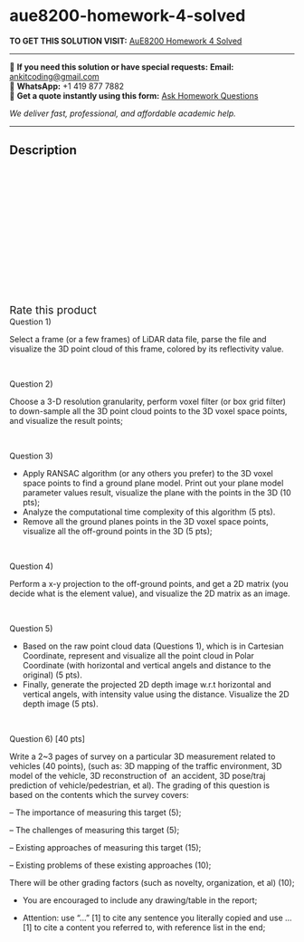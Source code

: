 # aue8200-homework-4-solved
**TO GET THIS SOLUTION VISIT:** [AuE8200 Homework 4 Solved](https://www.ankitcodinghub.com/product/aue8200-homework-4-solved/)


---

📩 **If you need this solution or have special requests:** **Email:** ankitcoding@gmail.com  
📱 **WhatsApp:** +1 419 877 7882  
📄 **Get a quote instantly using this form:** [Ask Homework Questions](https://www.ankitcodinghub.com/services/ask-homework-questions/)

*We deliver fast, professional, and affordable academic help.*

---

<h2>Description</h2>



<div class="kk-star-ratings kksr-auto kksr-align-center kksr-valign-top" data-payload="{&quot;align&quot;:&quot;center&quot;,&quot;id&quot;:&quot;98733&quot;,&quot;slug&quot;:&quot;default&quot;,&quot;valign&quot;:&quot;top&quot;,&quot;ignore&quot;:&quot;&quot;,&quot;reference&quot;:&quot;auto&quot;,&quot;class&quot;:&quot;&quot;,&quot;count&quot;:&quot;0&quot;,&quot;legendonly&quot;:&quot;&quot;,&quot;readonly&quot;:&quot;&quot;,&quot;score&quot;:&quot;0&quot;,&quot;starsonly&quot;:&quot;&quot;,&quot;best&quot;:&quot;5&quot;,&quot;gap&quot;:&quot;4&quot;,&quot;greet&quot;:&quot;Rate this product&quot;,&quot;legend&quot;:&quot;0\/5 - (0 votes)&quot;,&quot;size&quot;:&quot;24&quot;,&quot;title&quot;:&quot;AuE8200 Homework 4 Solved&quot;,&quot;width&quot;:&quot;0&quot;,&quot;_legend&quot;:&quot;{score}\/{best} - ({count} {votes})&quot;,&quot;font_factor&quot;:&quot;1.25&quot;}">

<div class="kksr-stars">

<div class="kksr-stars-inactive">
            <div class="kksr-star" data-star="1" style="padding-right: 4px">


<div class="kksr-icon" style="width: 24px; height: 24px;"></div>
        </div>
            <div class="kksr-star" data-star="2" style="padding-right: 4px">


<div class="kksr-icon" style="width: 24px; height: 24px;"></div>
        </div>
            <div class="kksr-star" data-star="3" style="padding-right: 4px">


<div class="kksr-icon" style="width: 24px; height: 24px;"></div>
        </div>
            <div class="kksr-star" data-star="4" style="padding-right: 4px">


<div class="kksr-icon" style="width: 24px; height: 24px;"></div>
        </div>
            <div class="kksr-star" data-star="5" style="padding-right: 4px">


<div class="kksr-icon" style="width: 24px; height: 24px;"></div>
        </div>
    </div>

<div class="kksr-stars-active" style="width: 0px;">
            <div class="kksr-star" style="padding-right: 4px">


<div class="kksr-icon" style="width: 24px; height: 24px;"></div>
        </div>
            <div class="kksr-star" style="padding-right: 4px">


<div class="kksr-icon" style="width: 24px; height: 24px;"></div>
        </div>
            <div class="kksr-star" style="padding-right: 4px">


<div class="kksr-icon" style="width: 24px; height: 24px;"></div>
        </div>
            <div class="kksr-star" style="padding-right: 4px">


<div class="kksr-icon" style="width: 24px; height: 24px;"></div>
        </div>
            <div class="kksr-star" style="padding-right: 4px">


<div class="kksr-icon" style="width: 24px; height: 24px;"></div>
        </div>
    </div>
</div>


<div class="kksr-legend" style="font-size: 19.2px;">
            <span class="kksr-muted">Rate this product</span>
    </div>
    </div>
Question 1)

Select a frame (or a few frames) of LiDAR data file, parse the file and visualize the 3D point cloud of this frame, colored by its reflectivity value.

&nbsp;

Question 2)

Choose a 3-D resolution granularity, perform voxel filter (or box grid filter) to down-sample all the 3D point cloud points to the 3D voxel space points, and visualize the result points;

&nbsp;

Question 3)

<ul>
<li>Apply RANSAC algorithm (or any others you prefer) to the 3D voxel space points to find a ground plane model. Print out your plane model parameter values result, visualize the plane with the points in the 3D (10 pts);</li>
<li>Analyze the computational time complexity of this algorithm (5 pts).</li>
<li>Remove all the ground planes points in the 3D voxel space points, visualize all the off-ground points in the 3D (5 pts);</li>
</ul>
&nbsp;

Question 4)

Perform a x-y projection to the off-ground points, and get a 2D matrix (you decide what is the element value), and visualize the 2D matrix as an image.

&nbsp;

Question 5)

<ul>
<li>Based on the raw point cloud data (Questions 1), which is in Cartesian Coordinate, represent and visualize all the point cloud in Polar Coordinate (with horizontal and vertical angels and distance to the original) (5 pts).</li>
<li>Finally, generate the projected 2D depth image w.r.t horizontal and vertical angels, with intensity value using the distance. Visualize the 2D depth image (5 pts).</li>
</ul>
&nbsp;

Question 6) [40 pts]

Write a 2~3 pages of survey on a particular 3D measurement related to vehicles (40 points), (such as: 3D mapping of the traffic environment, 3D model of the vehicle, 3D reconstruction of&nbsp; an accident, 3D pose/traj prediction of vehicle/pedestrian, et al). The grading of this question is based on the contents which the survey covers:

– The importance of measuring this target (5);

– The challenges of measuring this target (5);

– Existing approaches of measuring this target (15);

– Existing problems of these existing approaches (10);

There will be other grading factors (such as novelty, organization, et al) (10);

* You are encouraged to include any drawing/table in the report;

* Attention: use “…” [1] to cite any sentence you literally copied and use … [1] to cite a content you referred to, with reference list in the end;

&nbsp;

&nbsp;
